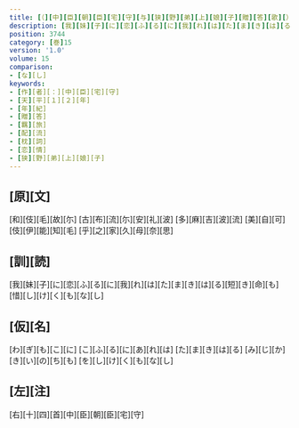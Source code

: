 ```yaml
---
title: [（][中][臣][朝][臣][宅][守][与][狭][野][弟][上][娘][子][贈][答][歌][）]
description: [我][妹][子][に][恋][ふ][る][に][我][れ][は][た][ま][き][は][る][短][き][命][も][惜][し][け][く][も][な][し]
position: 3744
category: [巻]15
version: '1.0'
volume: 15
comparison:
- [な][し]
keywords:
- [作][者][：][中][臣][宅][守]
- [天][平][１][２][年]
- [年][紀]
- [贈][答]
- [羈][旅]
- [配][流]
- [枕][詞]
- [恋][情]
- [狭][野][弟][上][娘][子]
---
```


## [原][文]

[和][伎][毛][故][尓] [古][布][流][尓][安][礼][波] [多][麻][吉][波][流] [美][自][可][伎][伊][能][知][毛] [乎][之][家][久][母][奈][思]

## [訓][読]

[我][妹][子][に][恋][ふ][る][に][我][れ][は][た][ま][き][は][る][短][き][命][も][惜][し][け][く][も][な][し]

## [仮][名]

[わ][ぎ][も][こ][に] [こ][ふ][る][に][あ][れ][は] [た][ま][き][は][る] [み][じ][か][き][い][の][ち][も] [を][し][け][く][も][な][し]

## [左][注]

[右][十][四][首][中][臣][朝][臣][宅][守]
